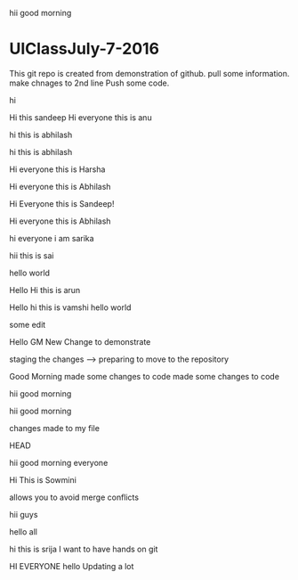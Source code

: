 

hii good morning


# UIClassJuly-7-2016

This git repo is created from demonstration of github. pull some information. make chnages to 2nd line
Push some code.


hi

Hi this sandeep
Hi everyone this is anu

hi this is abhilash


hi this is abhilash


Hi everyone this is Harsha


Hi everyone this is Abhilash


Hi Everyone this is Sandeep!

Hi everyone this is Abhilash


hi everyone i am sarika

hii this is sai

hello world

Hello
Hi this is arun

Hello 
hi this is vamshi
hello world

some edit

Hello GM
New Change to demonstrate


staging the changes --> preparing to move to the repository


Good Morning    made some changes to code
made some changes to code


hii good morning


hii good morning

changes made to my file

HEAD


hii good morning everyone

Hi This is Sowmini


allows you to avoid merge conflicts 

hii guys



hello all


hi this is srija
I want to have hands on git

HI EVERYONE
hello 
Updating a lot
